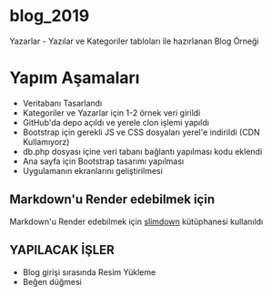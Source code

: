 # blog_2019
Yazarlar - Yazılar ve Kategoriler tabloları ile hazırlanan Blog Örneği


# Yapım Aşamaları
- Veritabanı Tasarlandı
- Kategoriler ve Yazarlar için 1-2 örnek veri girildi
- GitHub'da depo açıldı ve yerele clon işlemi yapıldı
- Bootstrap için gerekli JS ve CSS dosyaları yerel'e indirildi (CDN Kullamıyorz)
- db.php dosyası içine veri tabanı bağlantı yapılması kodu eklendi
- Ana sayfa için Bootstrap tasarımı yapılması
- Uygulamanın ekranlarını geliştirilmesi



## Markdown'u Render edebilmek için
Markdown'u Render edebilmek için [slimdown](https://gist.github.com/jbroadway/2836900) kütüphanesi kullanıldı


## YAPILACAK İŞLER
- Blog girişi sırasında Resim Yükleme
- Beğen düğmesi
